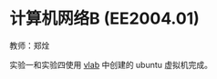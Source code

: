 # 计算机网络B (EE2004.01)

教师：郑烇

实验一和实验四使用 <a href=https://vlab.ustc.edu.cn/>vlab</a> 中创建的 ubuntu 虚拟机完成。
